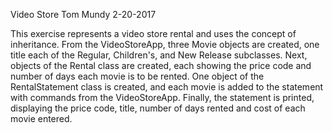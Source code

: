 Video Store
Tom Mundy   2-20-2017

This exercise represents a video store rental and uses the concept of inheritance. From the VideoStoreApp, three Movie objects are created, one title each of the Regular, Children's, and New Release subclasses. Next, objects of the Rental class are created, each showing the price code and number of days each movie is to be rented. One object of the RentalStatement class is created, and each movie is added to the statement with commands from the VideoStoreApp. Finally, the statement is printed, displaying the price code, title, number of days rented and cost of each movie entered. 
